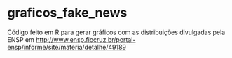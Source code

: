 # graficos_fake_news
Código feito em R para gerar gráficos com as distribuições divulgadas pela ENSP em http://www.ensp.fiocruz.br/portal-ensp/informe/site/materia/detalhe/49189
